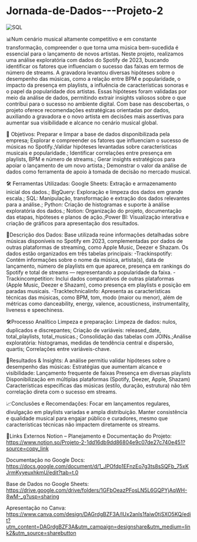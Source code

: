# Jornada-de-Dados---Projeto-2
<img alt="SQL" src="https://img.shields.io/badge/SQL-000000?style=for-the-badge&logo=sql&logoColor=white" />

📊Num cenário musical altamente competitivo e em constante transformação, compreender o que torna uma música bem-sucedida é essencial para o lançamento de novos artistas. Neste projeto, realizamos uma análise exploratória com dados do Spotify de 2023, buscando identificar os fatores que influenciam o sucesso das faixas em termos de número de streams.
A gravadora levantou diversas hipóteses sobre o desempenho das músicas, como a relação entre BPM e popularidade, o impacto da presença em playlists, a influência de características sonoras e o papel da popularidade dos artistas. Essas hipóteses foram validadas por meio da análise de dados, permitindo extrair insights valiosos sobre o que contribui para o sucesso no ambiente digital.
Com base nas descobertas, o projeto oferece recomendações estratégicas orientadas por dados, auxiliando a gravadora e o novo artista em decisões mais assertivas para aumentar sua visibilidade e alcance no cenário musical global.

🎯 Objetivos: Preparar e limpar a base de dados disponibilizada pela empresa; Explorar e compreender os fatores que influenciam o sucesso de músicas no Spotify.;Validar hipóteses levantadas sobre características musicais e popularidade.; Identificar correlações entre presença em playlists, BPM e número de streams.; Gerar insights estratégicos para apoiar o lançamento de um novo artista.; Demonstrar o valor da análise de dados como ferramenta de apoio à tomada de decisão no mercado musical.

🛠️ Ferramentas Utilizadas: Google Sheets: Extração e armazenamento inicial dos dados.; BigQuery: Exploração e limpeza dos dados em grande escala.; SQL: Manipulação, transformação e extração dos dados relevantes para a análise.; Python: Criação de histogramas e suporte à análise exploratória dos dados.; Notion: Organização do projeto, documentação das etapas, hipóteses e planos de ação.;Power BI: Visualização interativa e criação de gráficos para apresentação dos resultados.

🧩Descrição dos Dados: Base utilizada reúne informações detalhadas sobre músicas disponíveis no Spotify em 2023, complementadas por dados de outras plataformas de streaming, como Apple Music, Deezer e Shazam. Os dados estão organizados em três tabelas principais:
-Trackinspotify: Contém informações sobre o nome da música, artista(s), data de lançamento, número de playlists em que aparece, presença em rankings do Spotify e total de streams — representando a popularidade da faixa.
-Trackincompetition: Inclui dados comparativos de outras plataformas (Apple Music, Deezer e Shazam), como presença em playlists e posição em paradas musicais.
-Tracktechnicalinfo: Apresenta as características técnicas das músicas, como BPM, tom, modo (maior ou menor), além de métricas como danceability, energy, valence, acousticness, instrumentality, liveness e speechiness.

🛠️Processo Analítico Limpeza e preparação: Limpeza de dados: nulos, duplicados e discrepantes; Criação de variáveis: released_date, total_playlists, total_musicas.; Consolidação das tabelas com JOINs.;Análise exploratória: histogramas, medidas de tendência central e dispersão, quartis; Correlações entre variáveis-chave.

📌Resultados & Insights: 
A análise permitiu validar hipóteses sobre o desempenho das músicas:
Estratégias que aumentam alcance e visibilidade:
Lançamento frequente de faixas
Presença em diversas playlists
Disponibilização em múltiplas plataformas (Spotify, Deezer, Apple, Shazam)
Características específicas das músicas (estilo, duração, estrutura) não têm correlação direta com o sucesso em streams.

📈Conclusões e Recomendações:
Focar em lançamentos regulares, divulgação em playlists variadas e ampla distribuição. Manter consistência e qualidade musical para engajar público e curadores, mesmo que características técnicas não impactem diretamente os streams.

🔗Links Externos 
Notion – Planejamento e Documentação do Projeto: https://www.notion.so/Projeto-2-1dd16db9dd86804e9c07de27c740e451?source=copy_link

Documentação no Google Docs: https://docs.google.com/document/d/1_JPOfdp1EFnzEo7g3ts8sSQFb_75xKJrmKyyeuxhkmU/edit?tab=t.0

Base de Dados no Google Sheets: https://drive.google.com/drive/folders/1GFbOeazPFosLN5L6GQPYjAqWH-8wM-_g?usp=sharing

Apresentação no Canva: https://www.canva.com/design/DAGrdgBZF3A/IUx2anIs1faiw0tjSXO5KQ/edit?utm_content=DAGrdgBZF3A&utm_campaign=designshare&utm_medium=link2&utm_source=sharebutton
